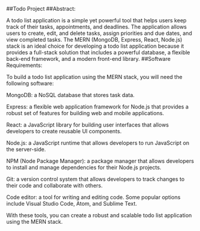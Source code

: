 ##Todo Project
##Abstract:

A todo list application is a simple yet powerful tool that helps users keep track of their tasks, appointments, and deadlines. The application allows users to create, edit, and delete tasks, assign priorities and due dates, and view completed tasks. The MERN (MongoDB, Express, React, Node.js) stack is an ideal choice for developing a todo list application because it provides a full-stack solution that includes a powerful database, a flexible back-end framework, and a modern front-end library.
##Software Requirements:

To build a todo list application using the MERN stack, you will need the following software:

MongoDB: a NoSQL database that stores task data.

Express: a flexible web application framework for Node.js that provides a robust set of features for building web and mobile applications.

React: a JavaScript library for building user interfaces that allows developers to create reusable UI components.

Node.js: a JavaScript runtime that allows developers to run JavaScript on the server-side.

NPM (Node Package Manager): a package manager that allows developers to install and manage dependencies for their Node.js projects.

Git: a version control system that allows developers to track changes to their code and collaborate with others.

Code editor: a tool for writing and editing code. Some popular options include Visual Studio Code, Atom, and Sublime Text.

With these tools, you can create a robust and scalable todo list application using the MERN stack.



